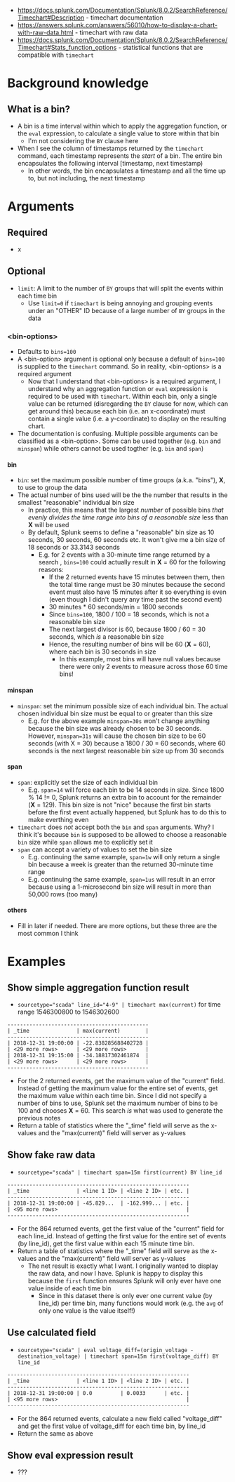 - https://docs.splunk.com/Documentation/Splunk/8.0.2/SearchReference/Timechart#Description - timechart documentation
- https://answers.splunk.com/answers/56010/how-to-display-a-chart-with-raw-data.html - timechart with raw data
- https://docs.splunk.com/Documentation/Splunk/8.0.2/SearchReference/Timechart#Stats_function_options - statistical functions that are compatible with
  `timechart`
# Background knowledge
## What is a bin?
- A bin is a time interval within which to apply the aggregation function, or the `eval` expression, to calculate a single value to store within that
  bin
  - I'm not considering the `BY` clause here
- When I see the column of timestamps returned by the `timechart` command, each timestamp represents the *start* of a bin. The entire bin encapsulates
  the following interval [timestamp, next timestamp)
    - In other words, the bin encapsulates a timestamp and all the time up to, but not including, the next timestamp
# Arguments
## Required
- x
## Optional 
- `limit`: A limit to the number of `BY` groups that will split the events within each time bin
  - Use `limit=0` if `timechart` is being annoying and grouping events under an "OTHER" ID because of a large number of `BY` groups in the data
### \<bin-options>
- Defaults to `bins=100`
- A \<bin-option> argument is optional only because a default of `bins=100` is supplied to the `timechart` command. So in reality, \<bin-options> is a
  required argument
  - Now that I understand that \<bin-options> is a required argument, I understand why an aggregation function or `eval` expression is required to be
    used with `timechart`. Within each bin, only a single value can be returned (disregarding the `BY` clause for now, which can get around this)
    because each bin (i.e. an x-coordinate) must contain a single value (i.e. a y-coordinate) to display on the resulting chart. 
- The documentation is confusing. Multiple possible arguments can be classified as a \<bin-option>. Some can be used together (e.g. `bin` and
  `minspan`) while others cannot be used togther (e.g. `bin` and `span`)
#### bin
- `bin`: set the maximum possible number of time groups (a.k.a. "bins"), **X**, to use to group the data
- The actual number of bins used will be the the number that results in the smallest "reasonable" individual bin size
  - In practice, this means that the largest *number* of possible bins *that evenly divides the time range into bins of a reasonable size* less than
    **X** will be used
  - By default, Splunk seems to define a "reasonable" bin size as 10 seconds, 30 seconds, 60 seconds etc. It won't give me a bin size of 18 seconds
    or 33.3143 seconds
    - E.g. for 2 events with a 30-minute time range returned by a search , `bins=100` could actually result in **X** = 60 for the following reasons:
      - If the 2 returned events have 15 minutes between them, then the total time range must be 30 minutes because the second event must also have
        15 minutes after it so everything is even (even though I didn't query any time past the second event)
      - 30 minutes * 60 seconds/min = 1800 seconds
      - Since `bins=100`, 1800 / 100 = 18 seconds, which is not a reasonable bin size
      - The next largest divisor is 60, because 1800 / 60 = 30 seconds, which *is* a reasonable bin size
      - Hence, the resulting number of bins will be 60 (**X** = 60), where each bin is 30 seconds in size
        - In this example, most bins will have null values because there were only 2 events to measure across those 60 time bins!
#### minspan
- `minspan`: set the minimum possible size of each individual bin. The actual chosen individual bin size must be equal to or greater than this size
  - E.g. for the above example `minspan=30s` won't change anything because the bin size was already chosen to be 30 seconds. However, `minspan=31s`
    will cause the chosen bin size to be 60 seconds (with X = 30) because a 1800 / 30 = 60 seconds, where 60 seconds is the next largest reasonable
    bin size up from 30 seconds 
#### span
- `span`: explicitly set the size of each individual bin
  - E.g. `span=14` will force each bin to be 14 seconds in size. Since 1800 % 14 != 0, Splunk returns an extra bin to account for the remainder (**X**
    = 129). This bin size is not "nice" because the first bin starts before the first event actually happened, but Splunk has to do this to make
    everthing even
- `timechart` does *not* accept both the `bin` and `span` arguments. Why? I think it's because `bin` is supposed to be allowed to choose a
  reasonable `bin` size while `span` allows me to explicitly set it
- `span` can accept a variety of values to set the bin size
  - E.g. continuing the same example, `span=1w` will only return a single bin because a week is greater than the returned 30-minute time range
  - E.g. continuing the same example, `span=1us` will result in an error because using a 1-microsecond bin size will result in more than 50,000 rows
    (too many)
#### others
- Fill in later if needed. There are more options, but these three are the most common I think
# Examples
## Show simple aggregation function result
- `sourcetype="scada" line_id="4-9" | timechart max(current)` for time range 1546300800 to 1546302600
```
---------------------------------------------
| _time               | max(current)        |
---------------------------------------------
| 2018-12-31 19:00:00 | -22.838285688402728 |
| <29 more rows>      | <29 more rows>      |
| 2018-12-31 19:15:00 | -34.18817302461874  |
| <29 more rows>      | <29 more rows>      |
---------------------------------------------
```
- For the 2 returned events, get the maximum value of the "current" field. Instead of getting the maximum value for the entire set of events, get the
  maximum value within each time bin. Since I did not specify a number of bins to use, Splunk set the maximum number of bins to be 100 and chooses
  **X** = 60. This search *is* what was used to generate the previous notes
- Return a table of statistics where the "_time" field will serve as the x-values and the "max(current)" field will server as y-values
## Show fake raw data
- `sourcetype="scada" | timechart span=15m first(current) BY line_id`
```
----------------------------------------------------------
| _time               | <line 1 ID> | <line 2 ID> | etc. |
----------------------------------------------------------
| 2018-12-31 19:00:00 | -45.829...  | -162.999... | etc. |
| <95 more rows>                                         |
----------------------------------------------------------
```
- For the 864 returned events, get the first value of the "current" field for each line_id. Instead of getting the first value for the entire set of
  events (by line_id), get the first value within each 15 minute time bin.
- Return a table of statistics where the "_time" field will serve as the x-values and the "max(current)" field will server as y-values
  - The net result is exactly what I want. I originally wanted to display the raw data, and now I have. Splunk is happy to display this because the
    `first` function ensures Splunk will only ever have one value inside of each time bin
      - Since in this dataset there is only ever one current value (by line_id) per time bin, many functions would work (e.g. the `avg` of only one
        value is the value itself!)
## Use calculated field
- `sourcetype="scada" | eval voltage_diff=(origin_voltage - destination_voltage) | timechart span=15m first(voltage_diff) BY line_id`
```
----------------------------------------------------------
| _time               | <line 1 ID> | <line 2 ID> | etc. |
----------------------------------------------------------
| 2018-12-31 19:00:00 | 0.0         | 0.0033      | etc. |
| <95 more rows>                                         |
----------------------------------------------------------
```
- For the 864 returned events, calculate a new field called "voltage_diff" and get the first value of voltage_diff for each time bin, by line_id
- Return the same as above 
## Show eval expression result
- ???